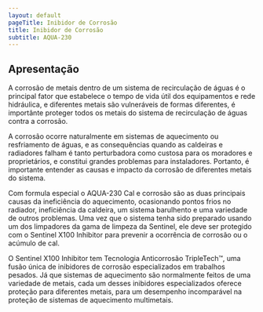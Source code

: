 ```yaml
---
layout: default
pageTitle: Inibidor de Corrosão
title: Inibidor de Corrosão
subtitle: AQUA-230
---
```


## Apresentação

A corrosão de metais dentro de um sistema de recirculação de águas é o principal fator que estabelece o tempo de vida útil dos equipamentos e rede hidráulica, e diferentes metais são vulneráveis de formas diferentes, é importânte proteger todos os metais do sistema de recirculação de águas contra a corrosão.

A corrosão ocorre naturalmente em sistemas de aquecimento ou resfriamento de águas, e as consequências quando as caldeiras e radiadores falham é tanto perturbadora como custosa para os moradores e proprietários, e constitui grandes problemas para instaladores. Portanto, é importante entender as causas e impacto da corrosão de diferentes metais do sistema.

Com formula especial o AQUA-230 Cal e corrosão são as duas principais causas da ineficiência do aquecimento, ocasionando pontos frios no radiador, ineficiência da caldeira, um sistema barulhento e uma variedade de outros problemas. Uma vez que o sistema tenha sido preparado usando um dos limpadores da gama de limpeza da Sentinel, ele deve ser protegido com o Sentinel X100 Inhibitor para prevenir a ocorrência de corrosão ou o acúmulo de cal.

O Sentinel X100 Inhibitor tem Tecnologia Anticorrosão TripleTech™, uma fusão única de inibidores de corrosão especializados em trabalhos pesados. Já que sistemas de aquecimento são normalmente feitos de uma variedade de metais, cada um desses inibidores especializados oferece proteção para diferentes metais, para um desempenho incomparável na proteção de sistemas de aquecimento multimetais.
